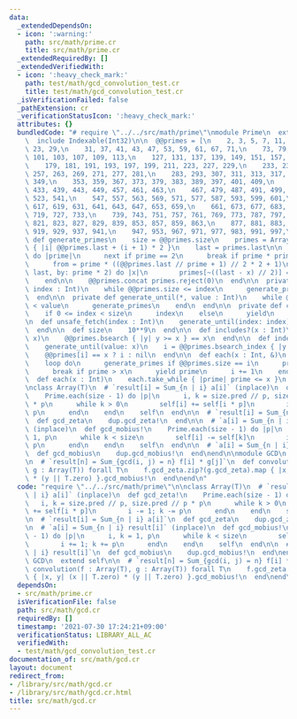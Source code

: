 ```yaml
---
data:
  _extendedDependsOn:
  - icon: ':warning:'
    path: src/math/prime.cr
    title: src/math/prime.cr
  _extendedRequiredBy: []
  _extendedVerifiedWith:
  - icon: ':heavy_check_mark:'
    path: test/math/gcd_convolution_test.cr
    title: test/math/gcd_convolution_test.cr
  _isVerificationFailed: false
  _pathExtension: cr
  _verificationStatusIcon: ':heavy_check_mark:'
  attributes: {}
  bundledCode: "# require \"../../src/math/prime\"\nmodule Prime\n  extend self\n\
    \  include Indexable(Int32)\n\n  @@primes = [\n    2, 3, 5, 7, 11, 13, 17, 19,\
    \ 23, 29,\n    31, 37, 41, 43, 47, 53, 59, 61, 67, 71,\n    73, 79, 83, 89, 97,\
    \ 101, 103, 107, 109, 113,\n    127, 131, 137, 139, 149, 151, 157, 163, 167, 173,\n\
    \    179, 181, 191, 193, 197, 199, 211, 223, 227, 229,\n    233, 239, 241, 251,\
    \ 257, 263, 269, 271, 277, 281,\n    283, 293, 307, 311, 313, 317, 331, 337, 347,\
    \ 349,\n    353, 359, 367, 373, 379, 383, 389, 397, 401, 409,\n    419, 421, 431,\
    \ 433, 439, 443, 449, 457, 461, 463,\n    467, 479, 487, 491, 499, 503, 509, 521,\
    \ 523, 541,\n    547, 557, 563, 569, 571, 577, 587, 593, 599, 601,\n    607, 613,\
    \ 617, 619, 631, 641, 643, 647, 653, 659,\n    661, 673, 677, 683, 691, 701, 709,\
    \ 719, 727, 733,\n    739, 743, 751, 757, 761, 769, 773, 787, 797, 809,\n    811,\
    \ 821, 823, 827, 829, 839, 853, 857, 859, 863,\n    877, 881, 883, 887, 907, 911,\
    \ 919, 929, 937, 941,\n    947, 953, 967, 971, 977, 983, 991, 997,\n  ]\n\n  private\
    \ def generate_primes\n    size = @@primes.size\n    primes = Array.new(size)\
    \ { |i| @@primes.last + (i + 1) * 2 }\n    last = primes.last\n\n    @@primes.each\
    \ do |prime|\n      next if prime == 2\n      break if prime * prime > last\n\
    \      from = prime * ((@@primes.last // prime + 1) // 2 * 2 + 1)\n      from.step(to:\
    \ last, by: prime * 2) do |x|\n        primes[~((last - x) // 2)] = 0\n      end\n\
    \    end\n\n    @@primes.concat primes.reject(0)\n  end\n\n  private def generate_until(*,\
    \ index : Int)\n    while @@primes.size <= index\n      generate_primes\n    end\n\
    \  end\n\n  private def generate_until(*, value : Int)\n    while @@primes.last\
    \ < value\n      generate_primes\n    end\n  end\n\n  private def check_index_out_of_bounds(index)\n\
    \    if 0 <= index < size\n      index\n    else\n      yield\n    end\n  end\n\
    \n  def unsafe_fetch(index : Int)\n    generate_until(index: index)\n    @@primes.unsafe_fetch(index)\n\
    \  end\n\n  def size\n    10**9\n  end\n\n  def includes?(x : Int)\n    generate_until(value:\
    \ x)\n    @@primes.bsearch { |y| y >= x } == x\n  end\n\n  def index(x : Int)\n\
    \    generate_until(value: x)\n    i = @@primes.bsearch_index { |y| y >= x }.not_nil!\n\
    \    @@primes[i] == x ? i : nil\n  end\n\n  def each(x : Int, &)\n    i = 0\n\
    \    loop do\n      generate_primes if @@primes.size == i\n      prime = @@primes.unsafe_fetch(i)\n\
    \      break if prime > x\n      yield prime\n      i += 1\n    end\n  end\n\n\
    \  def each(x : Int)\n    each.take_while { |prime| prime <= x }\n  end\nend\n\
    \nclass Array(T)\n  # `result[i] = Sum_{n | i} a[i]` (inplace)\n  def gcd_zeta!\n\
    \    Prime.each(size - 1) do |p|\n      i, k = size.pred // p, size.pred // p\
    \ * p\n      while k > 0\n        self[i] += self[i * p]\n        i -= 1; k -=\
    \ p\n      end\n    end\n    self\n  end\n\n  # `result[i] = Sum_{n | i} a[i]`\n\
    \  def gcd_zeta\n    dup.gcd_zeta!\n  end\n\n  # `a[i] = Sum_{n | i} result[i]`\
    \ (inplace)\n  def gcd_mobius!\n    Prime.each(size - 1) do |p|\n      i, k =\
    \ 1, p\n      while k < size\n        self[i] -= self[k]\n        i += 1; k +=\
    \ p\n      end\n    end\n    self\n  end\n\n  # `a[i] = Sum_{n | i} result[i]`\n\
    \  def gcd_mobius\n    dup.gcd_mobius!\n  end\nend\n\nmodule GCD\n  extend self\n\
    \n  # `result[n] = Sum_{gcd(i, j) = n} f[i] * g[j]`\n  def convolution(f : Array(T),\
    \ g : Array(T)) forall T\n    f.gcd_zeta.zip?(g.gcd_zeta).map { |x, y| (x || T.zero)\
    \ * (y || T.zero) }.gcd_mobius!\n  end\nend\n"
  code: "require \"../../src/math/prime\"\n\nclass Array(T)\n  # `result[i] = Sum_{n\
    \ | i} a[i]` (inplace)\n  def gcd_zeta!\n    Prime.each(size - 1) do |p|\n   \
    \   i, k = size.pred // p, size.pred // p * p\n      while k > 0\n        self[i]\
    \ += self[i * p]\n        i -= 1; k -= p\n      end\n    end\n    self\n  end\n\
    \n  # `result[i] = Sum_{n | i} a[i]`\n  def gcd_zeta\n    dup.gcd_zeta!\n  end\n\
    \n  # `a[i] = Sum_{n | i} result[i]` (inplace)\n  def gcd_mobius!\n    Prime.each(size\
    \ - 1) do |p|\n      i, k = 1, p\n      while k < size\n        self[i] -= self[k]\n\
    \        i += 1; k += p\n      end\n    end\n    self\n  end\n\n  # `a[i] = Sum_{n\
    \ | i} result[i]`\n  def gcd_mobius\n    dup.gcd_mobius!\n  end\nend\n\nmodule\
    \ GCD\n  extend self\n\n  # `result[n] = Sum_{gcd(i, j) = n} f[i] * g[j]`\n  def\
    \ convolution(f : Array(T), g : Array(T)) forall T\n    f.gcd_zeta.zip?(g.gcd_zeta).map\
    \ { |x, y| (x || T.zero) * (y || T.zero) }.gcd_mobius!\n  end\nend\n"
  dependsOn:
  - src/math/prime.cr
  isVerificationFile: false
  path: src/math/gcd.cr
  requiredBy: []
  timestamp: '2021-07-30 17:24:21+09:00'
  verificationStatus: LIBRARY_ALL_AC
  verifiedWith:
  - test/math/gcd_convolution_test.cr
documentation_of: src/math/gcd.cr
layout: document
redirect_from:
- /library/src/math/gcd.cr
- /library/src/math/gcd.cr.html
title: src/math/gcd.cr
---
```

